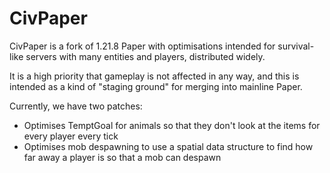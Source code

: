 # CivPaper

CivPaper is a fork of 1.21.8 Paper with optimisations intended for survival-like servers with many entities and players, distributed widely.

It is a high priority that gameplay is not affected in any way, and this is intended as a kind of "staging ground" for merging into mainline Paper.

Currently, we have two patches:

- Optimises TemptGoal for animals so that they don't look at the items for every player every tick
- Optimises mob despawning to use a spatial data structure to find how far away a player is so that a mob can despawn
